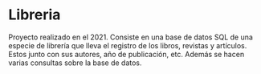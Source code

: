 # Libreria
Proyecto realizado en el 2021. Consiste en una base de datos SQL de una especie de librería que lleva el registro de los libros, revistas y artículos. Estos junto con sus autores, año de publicación, etc. Además se hacen varias consultas sobre la base de datos.
